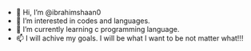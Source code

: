 - 👋 Hi, I’m @ibrahimshaan0
- 👀 I’m interested in codes and languages.
- 🌱 I’m currently learning c programming language.
- 📫 I will achive my goals. I will be what I want to be not matter what!!!

<!---
ibrahimshaan0/ibrahimshaan0 is a ✨ special ✨ repository because its `README.md` (this file) appears on your GitHub profile.
You can click the Preview link to take a look at your changes.
--->
